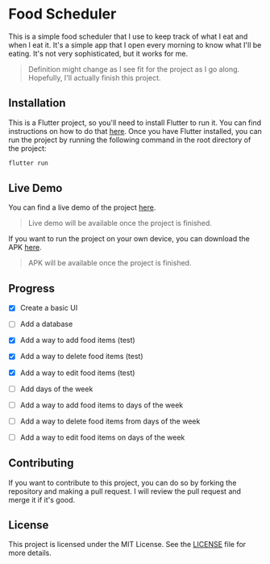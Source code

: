 # Food Scheduler

This is a simple food scheduler that I use to keep track of what I eat and when I eat it. It's a simple app that I open every morning to know what I'll be eating. It's not very sophisticated, but it works for me.
> Definition might change as I see fit for the project as I go along.
> Hopefully, I'll actually finish this project.

## Installation

This is a Flutter project, so you'll need to install Flutter to run it. You can find instructions on how to do that [here](https://flutter.dev/docs/get-started/install). Once you have Flutter installed, you can run the project by running the following command in the root directory of the project:

```bash
flutter run
```

## Live Demo

You can find a live demo of the project [here](). 
> Live demo will be available once the project is finished.

If you want to run the project on your own device, you can download the APK [here]().
> APK will be available once the project is finished.

## Progress

- [x] Create a basic UI
- [ ] Add a database
- [x] Add a way to add food items (test)
- [x] Add a way to delete food items (test)
- [x] Add a way to edit food items (test)
- [ ] Add days of the week
- [ ] Add a way to add food items to days of the week
- [ ] Add a way to delete food items from days of the week
- [ ] Add a way to edit food items on days of the week



## Contributing

If you want to contribute to this project, you can do so by forking the repository and making a pull request. I will review the pull request and merge it if it's good.

## License

This project is licensed under the MIT License. See the [LICENSE](LICENSE) file for more details.

